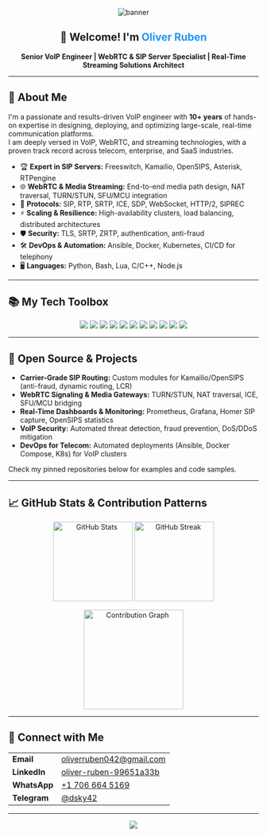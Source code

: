 <!-- HEADER BANNER -->
<p align="center">
  <img src="https://capsule-render.vercel.app/api?type=waving&height=200&color=0:2138A0,100:41E6FF&text=Oliver%20Ruben&fontSize=38&fontAlign=70&fontAlignY=40&desc=VoIP%20%7C%20WebRTC%20%7C%20SIP%20%7C%20Streaming%20Expert&descAlign=70&descAlignY=65" alt="banner"/>
</p>

<h2 align="center">👋 Welcome! I'm <span style="color:#2196f3">Oliver Ruben</span></h2>
<p align="center">
  <b>Senior VoIP Engineer | WebRTC & SIP Server Specialist | Real-Time Streaming Solutions Architect</b>
</p>

---

## 🚀 About Me

I'm a passionate and results-driven VoIP engineer with <b>10+ years</b> of hands-on expertise in designing, deploying, and optimizing large-scale, real-time communication platforms.  
I am deeply versed in VoIP, WebRTC, and streaming technologies, with a proven track record across telecom, enterprise, and SaaS industries.

- 🏆 <b>Expert in SIP Servers:</b> Freeswitch, Kamailio, OpenSIPS, Asterisk, RTPengine
- 🌐 <b>WebRTC & Media Streaming:</b> End-to-end media path design, NAT traversal, TURN/STUN, SFU/MCU integration
- 🧩 <b>Protocols:</b> SIP, RTP, SRTP, ICE, SDP, WebSocket, HTTP/2, SIPREC
- ⚡ <b>Scaling & Resilience:</b> High-availability clusters, load balancing, distributed architectures
- 🛡️ <b>Security:</b> TLS, SRTP, ZRTP, authentication, anti-fraud
- 🛠️ <b>DevOps & Automation:</b> Ansible, Docker, Kubernetes, CI/CD for telephony
- 🖥️ <b>Languages:</b> Python, Bash, Lua, C/C++, Node.js

---

## 📚 My Tech Toolbox

<p align="center">
  <img src="https://img.shields.io/badge/Freeswitch-Expert-blue?style=for-the-badge&logo=voip" />
  <img src="https://img.shields.io/badge/Kamailio-Guru-green?style=for-the-badge" />
  <img src="https://img.shields.io/badge/OpenSIPS-Architect-yellow?style=for-the-badge" />
  <img src="https://img.shields.io/badge/Asterisk-Advanced-red?style=for-the-badge" />
  <img src="https://img.shields.io/badge/WebRTC-Specialist-orange?style=for-the-badge&logo=webrtc" />
  <img src="https://img.shields.io/badge/RTPengine-Media%20Proxy-9cf?style=for-the-badge" />
  <img src="https://img.shields.io/badge/Python-Automation-blueviolet?style=for-the-badge&logo=python" />
  <img src="https://img.shields.io/badge/Linux-Server%20Admin-333?style=for-the-badge&logo=linux" />
  <img src="https://img.shields.io/badge/Docker-DevOps-2496ED?style=for-the-badge&logo=docker" />
  <img src="https://img.shields.io/badge/Kubernetes-Cloud-326ce5?style=for-the-badge&logo=kubernetes" />
  <img src="https://img.shields.io/badge/Ansible-Automation-EE0000?style=for-the-badge&logo=ansible" />
</p>

---

## 📝 Open Source & Projects

- **Carrier-Grade SIP Routing:** Custom modules for Kamailio/OpenSIPS (anti-fraud, dynamic routing, LCR)
- **WebRTC Signaling & Media Gateways:** TURN/STUN, NAT traversal, ICE, SFU/MCU bridging
- **Real-Time Dashboards & Monitoring:** Prometheus, Grafana, Homer SIP capture, OpenSIPS statistics
- **VoIP Security:** Automated threat detection, fraud prevention, DoS/DDoS mitigation
- **DevOps for Telecom:** Automated deployments (Ansible, Docker Compose, K8s) for VoIP clusters

Check my pinned repositories below for examples and code samples.

---

## 📈 GitHub Stats & Contribution Patterns

<p align="center">
  <img src="https://github-readme-stats.vercel.app/api?username=oliverruben&show_icons=true&theme=tokyonight&hide_title=true" alt="GitHub Stats" height="160"/>
  <img src="https://github-readme-streak-stats.herokuapp.com/?user=oliverruben&theme=tokyonight" alt="GitHub Streak" height="160"/>
</p>
<p align="center">
  <img src="https://github-readme-activity-graph.vercel.app/graph?username=oliverruben&theme=tokyo-night" alt="Contribution Graph" height="200"/>
</p>

---

## 🤝 Connect with Me

<table>
  <tr>
    <td><b>Email</b></td>
    <td><a href="mailto:oliverruben042@gmail.com">oliverruben042@gmail.com</a></td>
  </tr>
  <tr>
    <td><b>LinkedIn</b></td>
    <td><a href="https://www.linkedin.com/in/oliver-ruben-99651a33b">oliver-ruben-99651a33b</a></td>
  </tr>
  <tr>
    <td><b>WhatsApp</b></td>
    <td><a href="https://wa.me/17066645169">+1 706 664 5169</a></td>
  </tr>
  <tr>
    <td><b>Telegram</b></td>
    <td><a href="https://t.me/dsky42">@dsky42</a></td>
  </tr>
</table>

---

<!-- FOOTER -->
<p align="center">
  <img src="https://capsule-render.vercel.app/api?type=wave&color=0:2138A0,100:41E6FF&height=70&section=footer"/>
</p>
